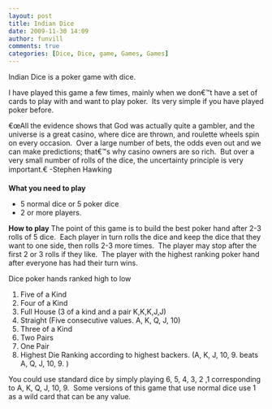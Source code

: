 ```yaml
---
layout: post
title: Indian Dice
date: 2009-11-30 14:09
author: funvill
comments: true
categories: [Dice, Dice, game, Games, Games]
---
```

Indian Dice is a poker game with dice.

I have played this game a few times, mainly when we don€™t have a set of cards to play with and want to play poker.  Its very simple if you have played poker before.

€œAll the evidence shows that God was actually quite a gambler, and the universe is a great casino, where dice are thrown, and roulette wheels spin on every occasion.  Over a large number of bets, the odds even out and we can make predictions; that€™s why casino owners are so rich.  But over a very small number of rolls of the dice, the uncertainty principle is very important.€
-Stephen Hawking

<strong>What you need to play</strong>
<ul>
	<li>5 normal dice or 5 poker dice</li>
	<li>2 or more players.</li>
</ul>
<strong>How to play</strong>
The point of this game is to build the best poker hand after 2-3 rolls of 5 dice.  Each player in turn rolls the dice and keep the dice that they want to one side, then rolls 2-3 more times.  The player may stop after the first 2 or 3 rolls if they like.  The player with the highest ranking poker hand after everyone has had their turn wins.

Dice poker hands ranked high to low
1. Five of a Kind
2. Four of a Kind
3. Full House (3 of a kind and a pair K,K,K,J,J)
4. Straight (Five consecutive values. A, K, Q, J, 10)
5. Three of a Kind
6. Two Pairs
7. One Pair
8. Highest Die Ranking according to highest backers. (A, K, J, 10, 9. beats A, Q, J, 10, 9. )

You could use standard dice by simply playing 6, 5, 4, 3, 2 ,1 corresponding to A, K, Q, J, 10, 9.  Some versions of this game that use normal dice use 1 as a wild card that can be any value.
